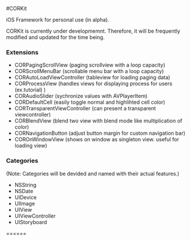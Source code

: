 #CORKit

iOS Framework for personal use (in alpha).

CORKit is currently under developmemnt.  Therefore, it will be frequently modified and updated for the time being.


### Extensions

- CORPagingScrollView (paging scrollview with a loop capacity)
- CORScrollMenuBar (scrollable menu bar with a loop capacity)
- CORAutoLoadViewController (tableview for loading paging data)
- CORProcessView (handles views for displaying process for users (ex.tutorial) )
- CORAudioSlider (sychronize values with AVPlayerItem)
- CORDefaultCell (easily toggle normal and highlihted cell color)
- CORTransparentViewController (can present a transparent viewcontroller)
- CORBlendView (blend two view with blend mode like multiplication of color)
- CORNavigationButton (adjust button margin for custom navigation bar)
- COROnWindowView (shows on window as singleton view. useful for loading view)

### Categories

(Note: Categories will be devided and named with their actual features.)

- NSString
- NSDate
- UIDevice
- UIImage
- UIView
- UIViewController
- UIStoryboard

======
